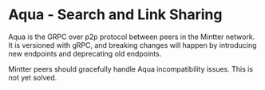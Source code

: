 # Aqua - Search and Link Sharing

Aqua is the GRPC over p2p protocol between peers in the Mintter network. It is versioned with gRPC, and breaking changes will happen by introducing new endpoints and deprecating old endpoints.

Mintter peers should gracefully handle Aqua incompatibility issues. This is not yet solved.

